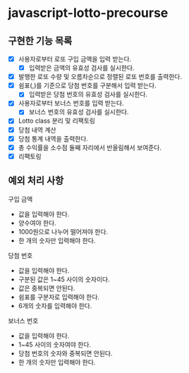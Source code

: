 # javascript-lotto-precourse

## 구현한 기능 목록

- [x]  사용자로부터 로또 구입 금액을 입력 받는다.
    - [x]  입력받은 금액의 유효성 검사를 실시한다.
- [x]  발행한 로또 수량 및 오름차순으로 정렬된 로또 번호를 출력한다.
- [x]  쉼표(,)를 기준으로 당첨 번호를 구분해서 입력 받는다.
    - [x]  입력받은 당첨 번호의 유효성 검사를 실시한다.
- [x]  사용자로부터 보너스 번호를 입력 받는다.
    - [x]  보너스 번호의 유효성 검사를 실시한다.
- [x]  Lotto class 분리 및 리팩토링
- [x]  당첨 내역 계산
- [x]  당첨 통계 내역을 출력한다.
- [x]  총 수익률을 소수점 둘째 자리에서 반올림해서 보여준다.
- [x]  리팩토링

## 예외 처리 사항

구입 금액

- 값을 입력해야 한다.
- 양수여야 한다.
- 1000원으로 나누어 떨어져야 한다.
- 한 개의 숫자만 입력해야 한다.

당첨 번호

- 값을 입력해야 한다.
- 구분된 값은 1~45 사이의 숫자이다.
- 값은 중복되면 안된다.
- 쉼표를 구분자로 입력해야 한다.
- 6개의 숫자를 입력해야 한다.

보너스 번호

- 값을 입력해야 한다.
- 1~45 사이의 숫자여야 한다.
- 당첨 번호의 숫자와 중복되면 안된다.
- 한 개의 숫자만 입력해야 한다.